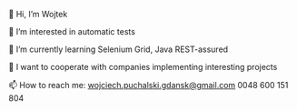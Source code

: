 👋 Hi, I’m Wojtek

👀 I’m interested in automatic tests

🌱 I’m currently learning Selenium Grid, Java REST-assured

💞️ I want to cooperate with companies implementing interesting projects

📫 How to reach me:
          wojciech.puchalski.gdansk@gmail.com 
          0048 600 151 804

